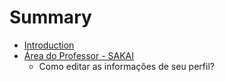 # Summary

* [Introduction](README.md)
* [Área do Professor - SAKAI](como_editar_as_informacoes_de_seu_perfil.md)
   * Como editar as informações de seu perfil?


